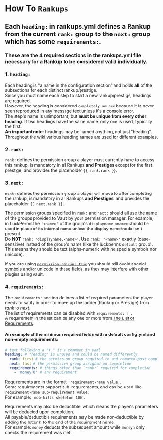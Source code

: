 # How To `Rankups`  
## Each `heading:` in rankups.yml defines a Rankup from the current `rank:` group to the `next:` group which has some `requirements:`.  
### These are the **4 required sections** in the rankups.yml file necessary for a Rankup to be considered valid individually.  
### 1. `heading:`
Each heading is "a name in the configuration section" and holds **all** of the subsections for each distinct rankup/prestige.  
Since you must name each step to start a new rankup/prestige, headings are required.  
However, the heading is considered `completely unused` because it is never seen reproduced in any message text unless it's a console error.  
The step's name is unimportant, but **must be unique from every other heading**. If two headings have the same name, only one is used, typically the first.  
**An important note**: headings may be named anything, not just "heading".  
Throughout the wiki various heading names are used for different examples.  
### 2. `rank:`
`rank:` defines the permission group a player must currently have to access this rankup, is mandatory in all Rankups **and Prestiges** except for the first prestige, and provides the placeholder `{{ rank.rank }}`.
### 3. `next:`
`next:` defines the permission group a player will move to after completing the rankup, is mandatory in all Rankups **and Prestiges**, and provides the placeholder `{{ next.rank }}`.

The permission groups specified in `rank:` and `next:` should all use the name of the groups provided to Vault by your permission manager. For example, in LuckPerms the `'<name>'` of the group's `displayname.<name>` should be used in place of its internal name unless the display name/node isn't present.  
Do **NOT** `rank: 'displayname.<name>'`. Use `rank: '<name>'` exactly (case-sensitive) instead of the group's name (like the luckperms `default` group). This means they should be text (alpha-numeric with no special symbols nor unicode). 

If you are using [`permission-rankup: true`](https://github.com/okx-code/Rankup3/blob/master/src/main/resources/config.yml#L41-L47) you should still avoid special symbols and/or unicode in these fields, as they may interfere with other plugins using vault.
### 4. `requirements:`
The `requirements:` section defines a list of required parameters the player needs to satify in order to move up the ladder (Rankup or Prestige) from *rank* to *next*.  
The list of requirements can be disabled with `requirements: []`.  
A requirement in the list can be any one or more from [The List of Requirements](../List-of-Requirements.md#list).  
#### An example of the minimum required fields with a default config.yml and non-empty requirements:
```yaml
# text following a "# " is a comment in yaml
heading: # "heading" is unused and could be named differently
  rank: first # the permission group required-to and removed-post completion
  next: last # the permission group assigned on completion
  requirements: # things other than `rank:` required for completion
    - 'money 0' # any requirement
```
Requirements are in the format `'requirement-name value'`.  
Some requirements support sub-requirements, and can be used like `requirement-name sub-requirement value`.  
For example: `'mob-kills skeleton 100'`.  

Requirements may also be deductible, which means the player's parameters will be deducted upon completion.  
All payable/deductible requirements may be made non-deductible by adding the letter *h* to the end of the requirement name.  
For example: `money` deducts the subsequent amount while `moneyh` only checks the requirement was met.
